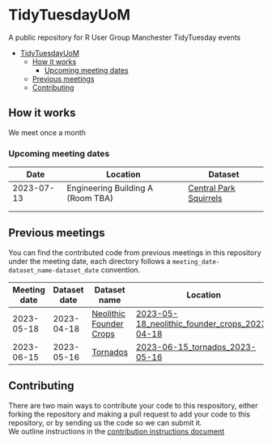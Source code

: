 # TidyTuesdayUoM
A public repository for R User Group Manchester TidyTuesday events
- [TidyTuesdayUoM](#tidytuesdayuom)
  - [How it works](#how-it-works)
    - [Upcoming meeting dates](#upcoming-meeting-dates)
  - [Previous meetings](#previous-meetings)
  - [Contributing](#contributing)

## How it works
We meet once a month
### Upcoming meeting dates
|  Date | Location  | Dataset |
|---|---|---|
| 2023-07-13  | Engineering Building A (Room TBA)  | [Central Park Squirrels](https://github.com/rfordatascience/tidytuesday/blob/master/data/2023/2023-05-23/readme.md)  |
|||
|||

## Previous meetings

You can find the contributed code from previous meetings in this repository under the meeting date, each directory follows a `meeting_date-dataset_name-dataset_date` convention.

| Meeting date  | Dataset date  | Dataset name | Location |
|---|---|---|---|
| 2023-05-18  | 2023-04-18  | [Neolithic Founder Crops](https://github.com/rfordatascience/tidytuesday/blob/master/data/2023/2023-04-18/readme.md)  | [2023-05-18_neolithic_founder_crops_2023-04-18](/2023-05-18_neolithic_founder_crops_2023-04-18/)|
| 2023-06-15  | 2023-05-16  | [Tornados](https://github.com/rfordatascience/tidytuesday/blob/master/data/2023/2023-05-16/readme.md)  | [2023-06-15_tornados_2023-05-16](/2023-06-15_tornados_2023-05-16/)|



## Contributing
There are two main ways to contribute your code to this respository, either forking the repository and making a pull request to add your code to this repository, or by sending us the code so we can submit it.  
We outline instructions in the [contribution instructions document](CONTRIBUTING.md)
